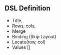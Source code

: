 DSL Definition
--

- Title,
- Rows, cols,
- Merge
- Binding (Skip Layout)
- Locate(row, col)
- Values []
